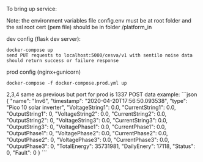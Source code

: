 
To bring up service:

Note: the environment variables file config.env must be at root folder and the ssl root cert (pem file) should be in folder /platform_in

dev config (flask dev server):

    docker-compose up
    send PUT requests to localhost:5000/cesva/v1 with sentilo noise data
    should return success or failure response

prod config (nginx+gunicorn)

    docker-compose -f docker-compose.prod.yml up

2,3,4 same as previous but port for prod is 1337
POST data example:
´´´json
{
	"name": "Inv6",
	"timestamp": "2020-04-20T17:56:50.093538",
	"type": "Pico 10 solar inverter",
	"VoltageString1": 0.0,
	"CurrentString1": 0.0,
	"OutputString1": 0,
	"VoltageString2": 0.0,
	"CurrentString2": 0.0,
	"OutputString2": 0,
	"VoltageString3": 0.0,
	"CurrentString3": 0.0,
	"OutputString3": 0,
	"VoltagePhase1": 0.0,
	"CurrentPhase1": 0.0,
	"OutputPhase1": 0,
	"VoltagePhase2": 0.0,
	"CurrentPhase2": 0.0,
	"OutputPhase2": 0,
	"VoltagePhase3": 0.0,
	"CurrentPhase3": 0.0,
	"OutputPhase3": 0,
	"TotalEnergy": 35731981,
	"DailyEnery": 17118,
	"Status": 0,
	"Fault": 0
}
´´´